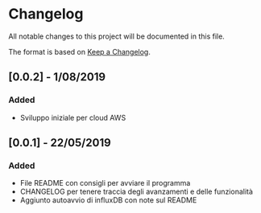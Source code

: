# Changelog
All notable changes to this project will be documented in this file.

The format is based on [Keep a Changelog](https://keepachangelog.com/en/1.0.0/).

## [0.0.2] - 1/08/2019
### Added
- Sviluppo iniziale per cloud AWS

## [0.0.1] - 22/05/2019
### Added
- File README con consigli per avviare il programma
- CHANGELOG per tenere traccia degli avanzamenti e delle funzionalità
- Aggiunto autoavvio di influxDB con note sul README



